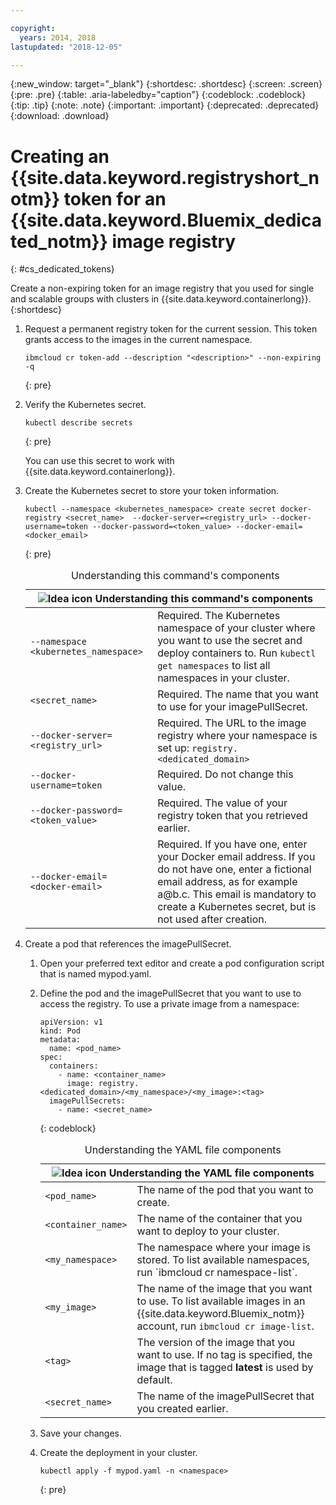 ```yaml
---

copyright:
  years: 2014, 2018
lastupdated: "2018-12-05"

---
```


{:new_window: target="_blank"}
{:shortdesc: .shortdesc}
{:screen: .screen}
{:pre: .pre}
{:table: .aria-labeledby="caption"}
{:codeblock: .codeblock}
{:tip: .tip}
{:note: .note}
{:important: .important}
{:deprecated: .deprecated}
{:download: .download}





# Creating an {{site.data.keyword.registryshort_notm}} token for an {{site.data.keyword.Bluemix_dedicated_notm}} image registry
{: #cs_dedicated_tokens}

Create a non-expiring token for an image registry that you used for single and scalable groups with clusters in {{site.data.keyword.containerlong}}.
{:shortdesc}

1.  Request a permanent registry token for the current session. This token grants access to the images in the current namespace.
    ```
    ibmcloud cr token-add --description "<description>" --non-expiring -q
    ```
    {: pre}

2.  Verify the Kubernetes secret.

    ```
    kubectl describe secrets
    ```
    {: pre}

    You can use this secret to work with {{site.data.keyword.containerlong}}.

3.  Create the Kubernetes secret to store your token information.

    ```
    kubectl --namespace <kubernetes_namespace> create secret docker-registry <secret_name>  --docker-server=<registry_url> --docker-username=token --docker-password=<token_value> --docker-email=<docker_email>
    ```
    {: pre}

    <table>
    <caption>Understanding this command's components</caption>
    <thead>
    <th colspan=2><img src="images/idea.png" alt="Idea icon"/> Understanding this command's components</th>
    </thead>
    <tbody>
    <tr>
    <td><code>--namespace &lt;kubernetes_namespace&gt;</code></td>
    <td>Required. The Kubernetes namespace of your cluster where you want to use the secret and deploy containers to. Run <code>kubectl get namespaces</code> to list all namespaces in your cluster.</td>
    </tr>
    <tr>
    <td><code>&lt;secret_name&gt;</code></td>
    <td>Required. The name that you want to use for your imagePullSecret.</td>
    </tr>
    <tr>
    <td><code>--docker-server=&lt;registry_url&gt;</code></td>
    <td>Required. The URL to the image registry where your namespace is set up: <code>registry.&lt;dedicated_domain&gt;</code></li></ul></td>
    </tr>
    <tr>
    <td><code>--docker-username=token</code></td>
    <td>Required. Do not change this value.</td>
    </tr>
    <tr>
    <td><code>--docker-password=&lt;token_value&gt;</code></td>
    <td>Required. The value of your registry token that you retrieved earlier.</td>
    </tr>
    <tr>
    <td><code>--docker-email=&lt;docker-email&gt;</code></td>
    <td>Required. If you have one, enter your Docker email address. If you do not have one, enter a fictional email address, as for example a@b.c. This email is mandatory to create a Kubernetes secret, but is not used after creation.</td>
    </tr>
    </tbody></table>

4.  Create a pod that references the imagePullSecret.

    1.  Open your preferred text editor and create a pod configuration script that is named mypod.yaml.
    2.  Define the pod and the imagePullSecret that you want to use to access the registry. To use a private image from a namespace:

        ```
        apiVersion: v1
        kind: Pod
        metadata:
          name: <pod_name>
        spec:
          containers:
            - name: <container_name>
              image: registry.<dedicated_domain>/<my_namespace>/<my_image>:<tag>
          imagePullSecrets:
            - name: <secret_name>
        ```
        {: codeblock}

        <table>
        <caption>Understanding the YAML file components</caption>
        <thead>
        <th colspan=2><img src="images/idea.png" alt="Idea icon"/> Understanding the YAML file components</th>
        </thead>
        <tbody>
        <tr>
        <td><code>&lt;pod_name&gt;</code></td>
        <td>The name of the pod that you want to create.</td>
        </tr>
        <tr>
        <td><code>&lt;container_name&gt;</code></td>
        <td>The name of the container that you want to deploy to your cluster.</td>
        </tr>
        <tr>
        <td><code>&lt;my_namespace&gt;</code></td>
        <td>The namespace where your image is stored. To list available namespaces, run `ibmcloud cr namespace-list`.</td>
        </tr>
        <td><code>&lt;my_image&gt;</code></td>
        <td>The name of the image that you want to use. To list available images in an {{site.data.keyword.Bluemix_notm}} account, run <code>ibmcloud cr image-list</code>.</td>
        </tr>
        <tr>
        <td><code>&lt;tag&gt;</code></td>
        <td>The version of the image that you want to use. If no tag is specified, the image that is tagged <strong>latest</strong> is used by default.</td>
        </tr>
        <tr>
        <td><code>&lt;secret_name&gt;</code></td>
        <td>The name of the imagePullSecret that you created earlier.</td>
        </tr>
        </tbody></table>

    3.  Save your changes.

    4.  Create the deployment in your cluster.

          ```
          kubectl apply -f mypod.yaml -n <namespace>
          ```
          {: pre}
